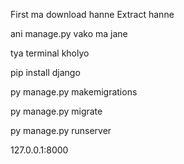 First ma download hanne
Extract hanne

ani manage.py vako ma jane

tya terminal kholyo


pip install django

py manage.py makemigrations

py manage.py migrate

py manage.py runserver

127.0.0.1:8000
